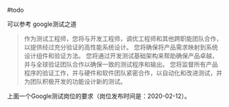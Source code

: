 #todo

可以参考 google测试之道

>作为测试工程师，您将与开发工程师，调优工程师和其他跨职能团队合作，以提供经过充分验证的高性能系统设计。 您将确保将产品需求映射到系统设计组件和验证方法。 您将通过开发测试基础架构来帮助确保产品卓越，并与全球验证团队合作以确保一致的测试程序和输出。 您将监督所有产品程序的验证工作，并与硬件和软件团队紧密合作，以自动化和改进测试，并为团队积极开发的功能设计新的测试。

上面一个Google测试岗位的要求（岗位发布时间是：2020-02-12）。